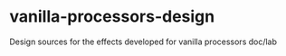 # vanilla-processors-design
Design sources for the effects developed for vanilla processors doc/lab
